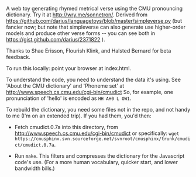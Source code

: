 A web toy generating rhymed metrical verse using the CMU pronouncing
dictionary. Try it at http://wry.me/sonnetron/. Derived from
https://github.com/darius/languagetoys/blob/master/simpleverse.py (but
fancier now; but note that simpleverse can also generate use
higher-order models and produce other verse forms -- you can see both
in https://gist.github.com/darius/2371822 ).

Thanks to Shae Erisson, Flourish Klink, and Halsted Bernard for beta
feedback.

To run this locally: point your browser at index.html.

To understand the code, you need to understand the data it's using.
See 'About the CMU dictionary' and 'Phoneme set' at
http://www.speech.cs.cmu.edu/cgi-bin/cmudict
So, for example, one pronunciation of 'hello' is encoded as
`HH AH0 L OW1`.

To rebuild the dictionary, you need some files not in the repo, and
not handy to me (I'm on an extended trip). If you had them, you'd then:

  * Fetch cmudict.0.7a into this directory, from
    http://www.speech.cs.cmu.edu/cgi-bin/cmudict
    or specifically: `wget https://cmusphinx.svn.sourceforge.net/svnroot/cmusphinx/trunk/cmudict/cmudict.0.7a`.

  * Run `make`. This filters and compresses the dictionary for the
    Javascript code's use. (For a more human vocabulary, quicker start,
    and lower bandwidth bills.)
